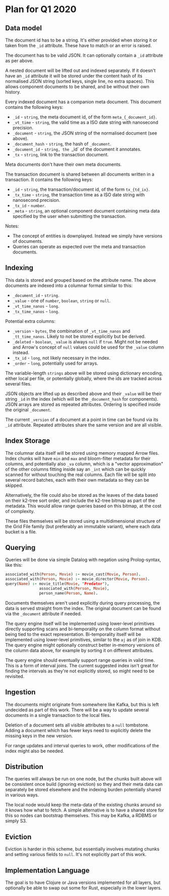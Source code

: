 # Plan for Q1 2020

## Data model

The document id has to be a string. It's either provided when storing
it or taken from the `_id` attribute. These have to match or an error
is raised.

The document has to be valid JSON. It can optionally contain a `_id`
attribute as per above.

A nested document will be lifted out and indexed separately. If it
doesn't have an `_id` attribute it will be stored under the content
hash of its normalised JSON string (sorted keys, single line, no extra
spaces). This allows component documents to be shared, and be without
their own history.

Every indexed document has a companion meta document. This document
contains the following keys:

* `_id` - `string`, the meta document id, of the form
  `meta_{_document_id}`.
* `_vt_time` - `string`, the valid time as a ISO date string with
  nanosecond precision.
* `_document` - `string`, the JSON string of the normalised document
  (see above).
* `_document_hash` - `string`, the hash of `_document`.
* `_document_id` - `string, the `_id` of the document it annotates.
* `_tx` - `string`, link to the transaction document.

Meta documents don't have their own meta documents.

The transaction document is shared between all documents written in a
transaction. It contains the following keys:

* `_id` - `string`, the transaction/document id, of the form
  `tx_{td_ix}`.
* `_tx_time` - `string`, the transaction time as a ISO date string
  with nanosecond precision.
* `_tx_id` - `number`.
* `_meta` - `string`, an optional component document containing meta
  data specified by the user when submitting the transaction.

Notes:
* The concept of entities is downplayed. Instead we simply have
  versions of documents.
* Queries can operate as expected over the meta and transaction
  documents.

## Indexing

This data is stored and grouped based on the attribute name. The above
documents are indexed into a columnar format similar to this:

* `_document_id` - `string`.
* `_value` - one of `number`, `boolean`, `string` or `null`.
* `_vt_time_nanos` - `long`.
* `_tx_time_nanos` - `long`.

Potential extra columns:

* `_version` - `bytes`, the combination of `_vt_time_nanos` and
`_tt_time_nanos`. Likely to not be stored explicitly but be derived.
* `_deleted` - `boolean`, `_value` is always `null` if `true`. Might
  not be needed and Arrow's concept of `null` values could be used for
  the `_value` column instead.
* `_tx_id` - `long`, not likely necessary in the index.
* `_order` - `long`, potentially used for arrays.

The variable-length `strings` above will be stored using dictionary
encoding, either local per file, or potentially globally, where the
ids are tracked across several files.

JSON objects are lifted up as described above and their `_value` will
be their string `_id` in the index (which will be the `_document_hash`
for components). JSON arrays are stored as repeated
attributes. Ordering is specified inside the original `_document`.

The current `_version` of a document at a point in time can be found
via its `_id` attribute. Repeated attributes share the same version
and are all visible.

## Index Storage

The columnar data itself will be stored using memory mapped Arrow
files. Index chunks will have `min` and `max` and bloom-filter
metadata for their columns, and potentially also `_va` column, which
is a "vector approximation" of the other columns fitting inside say an
`_int` which can be quickly scanned for without touching the real
columns. Each file will be split into several record batches, each
with their own metadata so they can be skipped.

Alternatively, the file could also be stored as the leaves of the data
based on their k2-tree sort order, and include the k2-tree bitmap as
part of the metadata. This would allow range queries based on this
bitmap, at the cost of complexity.

These files themselves will be stored using a multidimensional
structure of the Grid File family (but preferably an immutable
variant), where each data bucket is a file.

## Querying

Queries will be done via simple Datalog with negation using
Prolog-syntax, like this:

```prolog
associated_with(Person, Movie) :- movie_cast(Movie, Person).
associated_with(Person, Movie) :- movie_director(Movie, Person).
query(Name) :- movie_title(Movie, "Predator"),
               associated_with(Person, Movie),
               person_name(Person, Name).
```

Documents themselves aren't used explicitly during query processing,
the data is served straight from the index. The original document can
be found via the `_document` attribute if needed.

The query engine itself will be implemented using lower-level
primitives directly supporting scans and bi-temporality on the column
format without being tied to the exact representation. Bi-temporality
itself will be implemented using lower-level primitives, similar to
the `aj` as of join in KDB. The query engine might optionally
construct better in-memory versions of the column data above, for
example by sorting it on different attributes.

The query engine should eventually support range queries in valid
time. This is a form of interval joins. The current suggested index
isn't great for finding the intervals as they're not explicitly
stored, so might need to be revisited.

## Ingestion

The documents might originate from somewhere like Kafka, but this is
left undecided as part of this work. There will be a way to update
several documents in a single transaction to the local files.

Deletion of a document sets all visible attributes to a `null`
tombstone. Adding a document which has fewer keys need to explicitly
delete the missing keys in the new version.

For range updates and interval queries to work, other modifications of
the index might also be needed.

## Distribution

The queries will always be run on one node, but the chunks built above
will be consistent once build (ignoring eviction) so they and their
meta data can separately be stored elsewhere and the indexing burden
potentially shared in various ways.

The local node would keep the meta-data of the existing chunks around
so it knows how what to fetch. A simple alternative is to have a
shared store for this so nodes can bootstrap themselves. This may be
Kafka, a RDBMS or simply S3.

## Eviction

Eviction is harder in this scheme, but essentially involves mutating
chunks and setting various fields to `null`. It's not explicitly part
of this work.

## Implementation Language

The goal is to have Clojure or Java versions implemented for all
layers, but optionally be able to swap out some for Rust, especially
in the lower layers.
